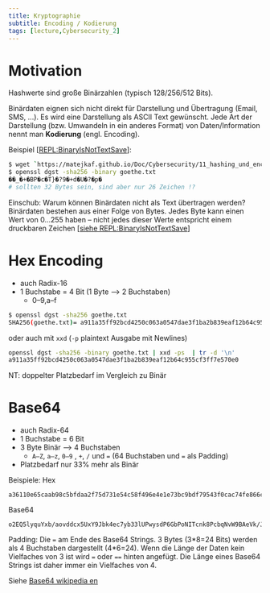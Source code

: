 ```yaml
---
title: Kryptographie
subtitle: Encoding / Kodierung
tags: [lecture,Cybersecurity_2]
---
```




# Motivation

Hashwerte sind große Binärzahlen (typisch 128/256/512 Bits). 

Binärdaten eignen sich nicht direkt für Darstellung und Übertragung (Email, SMS, ...). Es wird eine Darstellung als ASCII Text gewünscht. Jede Art der Darstellung (bzw. Umwandeln in ein anderes Format) von Daten/Information nennt man **Kodierung** (engl. Encoding).

Beispiel  [[REPL:BinaryIsNotTextSave](https://replit.com/@htlmatejka/BinaryIsNotTextSave)]:

```bash
$ wget `https://matejkaf.github.io/Doc/Cybersecurity/11_hashing_und_encoding/goethe.txt`
$ openssl dgst -sha256 -binary goethe.txt
��_�+�BP�c�T}�?9�+d�U�?�p�
# sollten 32 Bytes sein, sind aber nur 26 Zeichen !?
```

Einschub: Warum können Binärdaten nicht als Text übertragen werden? Binärdaten bestehen aus einer Folge von Bytes. Jedes Byte kann einen Wert von 0...255 haben – nicht jedes dieser Werte entspricht einem druckbaren Zeichen [[siehe REPL:BinaryIsNotTextSave](https://replit.com/@htlmatejka/BinaryIsNotTextSave)]



# Hex Encoding

- auch Radix-16
- 1 Buchstabe = 4 Bit (1 Byte ⟶ 2 Buchstaben)
  - 0–9,a–f

```bash
$ openssl dgst -sha256 goethe.txt
SHA256(goethe.txt)= a911a35ff92bcd4250c063a0547dae3f1ba2b839eaf12b64c955cf3ff7e570e0
```

oder auch mit `xxd` (`-p` plaintext Ausgabe mit Newlines)

```bash
openssl dgst -sha256 -binary goethe.txt | xxd -ps  | tr -d '\n'
a911a35ff92bcd4250c063a0547dae3f1ba2b839eaf12b64c955cf3ff7e570e0
```

NT: doppelter Platzbedarf im Vergleich zu Binär



# Base64

- auch Radix-64
- 1 Buchstabe = 6 Bit
- 3 Byte Binär ⟶ 4 Buchstaben
  - `A–Z`, `a–z`,  `0–9` , `+`, `/` und `=` (64 Buchstaben und `=` als Padding)
- Platzbedarf nur 33% mehr als Binär

Beispiele:
Hex

```
a36110e65caab98c5bfdaa2f75d731e54c58f496e4e1e73bc9bdf79543f0cac74fe866cfa0d21372793c3dc6ea36f5bd04079593f25d991e72d7fd558f1082c9
```

Base64
```
o2EQ5lyquYxb/aovddcx5UxY9Jbk4ec7yb33lUPwysdP6GbPoNITcnk8PcbqNvW9BAeVk/JdmR5y1/1VjxCCyQ==
```

Padding: Die `=` am Ende des Base64 Strings. 3 Bytes (3\*8=24 Bits) werden als 4 Buchstaben dargestellt (4\*6=24). Wenn die Länge der Daten kein Vielfaches von 3 ist wird `=` oder `==` hinten angefügt. Die Länge eines Base64 Strings ist daher immer ein Vielfaches von 4.

Siehe [Base64 wikipedia en](https://en.wikipedia.org/wiki/Base64)